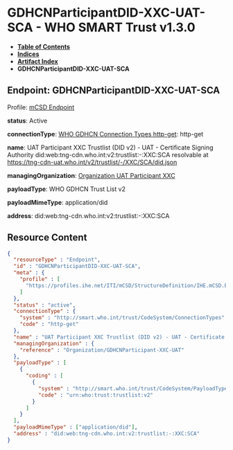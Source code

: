 # GDHCNParticipantDID-XXC-UAT-SCA - WHO SMART Trust v1.3.0

* [**Table of Contents**](toc.md)
* [**Indices**](indices.md)
* [**Artifact Index**](artifacts.md)
* **GDHCNParticipantDID-XXC-UAT-SCA**

## Endpoint: GDHCNParticipantDID-XXC-UAT-SCA

Profile: [mCSD Endpoint](https://profiles.ihe.net/ITI/mCSD/4.0.0/StructureDefinition-IHE.mCSD.Endpoint.html)

**status**: Active

**connectionType**: [WHO GDHCN Connection Types http-get](CodeSystem-ConnectionTypes.md#ConnectionTypes-http-get): http-get

**name**: UAT Participant XXC Trustlist (DID v2) - UAT - Certificate Signing Authority did:web:tng-cdn.who.int:v2:trustlist:-:XXC:SCA resolvable at https://tng-cdn-uat.who.int/v2/trustlist/-/XXC/SCA/did.json

**managingOrganization**: [Organization UAT Participant XXC](Organization-GDHCNParticipant-XXC-UAT.md)

**payloadType**: WHO GDHCN Trust List v2

**payloadMimeType**: application/did

**address**: did:web:tng-cdn.who.int:v2:trustlist:-:XXC:SCA



## Resource Content

```json
{
  "resourceType" : "Endpoint",
  "id" : "GDHCNParticipantDID-XXC-UAT-SCA",
  "meta" : {
    "profile" : [
      "https://profiles.ihe.net/ITI/mCSD/StructureDefinition/IHE.mCSD.Endpoint"
    ]
  },
  "status" : "active",
  "connectionType" : {
    "system" : "http://smart.who.int/trust/CodeSystem/ConnectionTypes",
    "code" : "http-get"
  },
  "name" : "UAT Participant XXC Trustlist (DID v2) - UAT - Certificate Signing Authority\ndid:web:tng-cdn.who.int:v2:trustlist:-:XXC:SCA\nresolvable at https://tng-cdn-uat.who.int/v2/trustlist/-/XXC/SCA/did.json",
  "managingOrganization" : {
    "reference" : "Organization/GDHCNParticipant-XXC-UAT"
  },
  "payloadType" : [
    {
      "coding" : [
        {
          "system" : "http://smart.who.int/trust/CodeSystem/PayloadTypes",
          "code" : "urn:who:trust:trustlist:v2"
        }
      ]
    }
  ],
  "payloadMimeType" : ["application/did"],
  "address" : "did:web:tng-cdn.who.int:v2:trustlist:-:XXC:SCA"
}

```
